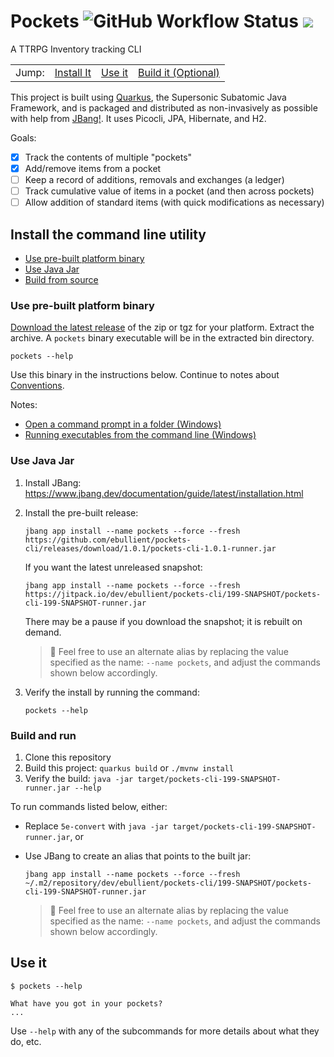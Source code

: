 # Pockets ![GitHub Workflow Status](https://img.shields.io/github/actions/workflow/status/ebullient/pockets-cli/maven.yml?branch=main) [![](https://jitpack.io/v/ebullient/pockets-cli.svg)](https://jitpack.io/#ebullient/pockets-cli) 

A TTRPG Inventory tracking CLI

<table><tr><td>Jump: </td>
<td><a href="#install-it">Install It</a></td>
<td><a href="#use-it">Use it</a></td>
<td><a href="#build-it-optional">Build it (Optional)</a></td></tr></table>

This project is built using [Quarkus](https://quarkus.io), the Supersonic Subatomic Java Framework, and is packaged and distributed as non-invasively as possible with help from [JBang!](https://jbang.io). It uses Picocli, JPA, Hibernate, and H2.

Goals: 
- [x] Track the contents of multiple "pockets"
- [x] Add/remove items from a pocket
- [ ] Keep a record of additions, removals and exchanges (a ledger)
- [ ] Track cumulative value of items in a pocket (and then across pockets)
- [ ] Allow addition of standard items (with quick modifications as necessary)

## Install the command line utility

- [Use pre-built platform binary](#use-pre-built-platform-binary)
- [Use Java Jar](#use-java-jar)
- [Build from source](#build-and-run)

### Use pre-built platform binary

[Download the latest release](https://github.com/ebullient/pockets-cli/releases/latest) of the zip or tgz for your platform. Extract the archive. A `pockets` binary executable will be in the extracted bin directory. 

```shell
pockets --help
```

Use this binary in the instructions below. Continue to notes about [Conventions](#conventions).

Notes:

- [Open a command prompt in a folder (Windows) ](https://www.lifewire.com/open-command-prompt-in-a-folder-5185505)
- [Running executables from the command line (Windows)](https://www.techwalla.com/articles/how-to-use-quotcdquot-command-in-command-prompt-window)

### Use Java Jar

1. Install JBang: https://www.jbang.dev/documentation/guide/latest/installation.html

2. Install the pre-built release: 

    ```shell
    jbang app install --name pockets --force --fresh https://github.com/ebullient/pockets-cli/releases/download/1.0.1/pockets-cli-1.0.1-runner.jar
    ```

    If you want the latest unreleased snapshot: 

    ```shell
    jbang app install --name pockets --force --fresh https://jitpack.io/dev/ebullient/pockets-cli/199-SNAPSHOT/pockets-cli-199-SNAPSHOT-runner.jar
    ```

    There may be a pause if you download the snapshot; it is rebuilt on demand.

    > 🔹 Feel free to use an alternate alias by replacing the value specified as the name: `--name pockets`, and adjust the commands shown below accordingly.

3. Verify the install by running the command: 

    ```shell
    pockets --help
    ```

### Build and run

1. Clone this repository
2. Build this project: `quarkus build` or `./mvnw install`
3. Verify the build: `java -jar target/pockets-cli-199-SNAPSHOT-runner.jar --help`

To run commands listed below, either: 

- Replace `5e-convert` with `java -jar target/pockets-cli-199-SNAPSHOT-runner.jar`, or
- Use JBang to create an alias that points to the built jar: 

    ```shell
    jbang app install --name pockets --force --fresh ~/.m2/repository/dev/ebullient/pockets-cli/199-SNAPSHOT/pockets-cli-199-SNAPSHOT-runner.jar
    ```

    > 🔹 Feel free to use an alternate alias by replacing the value specified as the name: `--name pockets`, and adjust the commands shown below accordingly.

## Use it

```
$ pockets --help

What have you got in your pockets?
...
```

Use `--help` with any of the subcommands for more details about what they do, etc.


